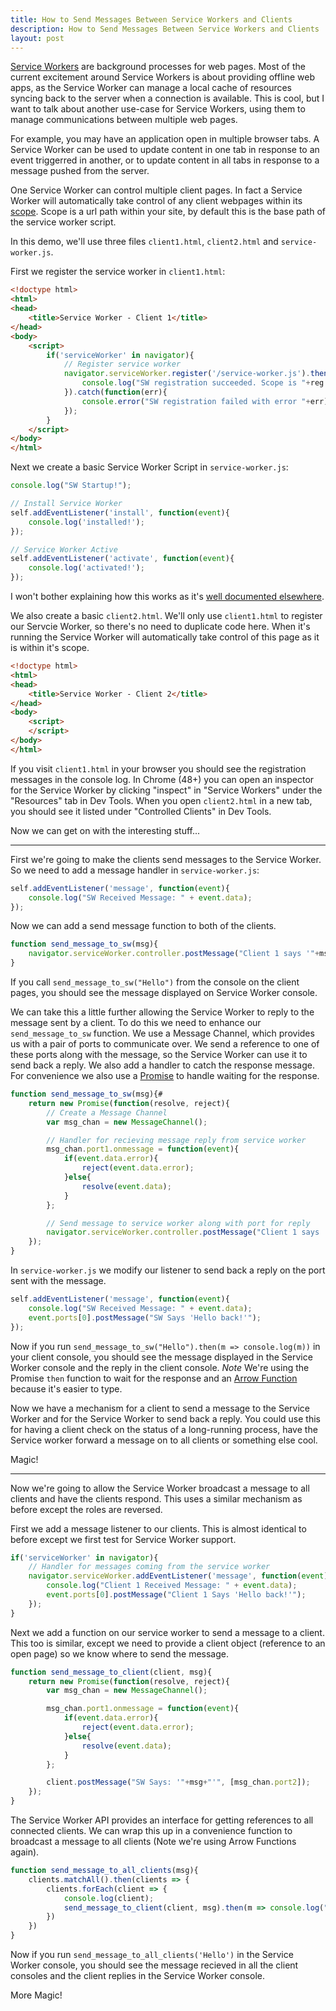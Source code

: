 ```yaml
---
title: How to Send Messages Between Service Workers and Clients
description: How to Send Messages Between Service Workers and Clients
layout: post
---
```

[Service Workers][1] are background processes for web pages. Most of the current excitement around Service Workers is about providing offline web apps, as the Service Worker can manage a local cache of resources syncing back to the server when a connection is available. This is cool, but I want to talk about another use-case for Service Workers, using them to manage communications between multiple web pages.

For example, you may have an application open in multiple browser tabs. A Service Worker can be used to update content in one tab in response to an event triggerred in another, or to update content in all tabs in response to a message pushed from the server.

One Service Worker can control multiple client pages. In fact a Service Worker will automatically take control of any client webpages within its [scope][2]. Scope is a url path within your site, by default this is the base path of the service worker script.

In this demo, we'll use three files `client1.html`, `client2.html` and `service-worker.js`.

First we register the service worker in `client1.html`:

```html
<!doctype html>
<html>
<head>
    <title>Service Worker - Client 1</title>
</head>
<body>
    <script>
        if('serviceWorker' in navigator){
            // Register service worker
            navigator.serviceWorker.register('/service-worker.js').then(function(reg){
                console.log("SW registration succeeded. Scope is "+reg.scope);
            }).catch(function(err){
                console.error("SW registration failed with error "+err);
            });
        }
    </script>
</body>
</html>
```

Next we create a basic Service Worker Script in `service-worker.js`:

```javascript
console.log("SW Startup!");

// Install Service Worker
self.addEventListener('install', function(event){
    console.log('installed!');
});

// Service Worker Active
self.addEventListener('activate', function(event){
    console.log('activated!');
});
```

I won't bother explaining how this works as it's [well documented elsewhere][3].

We also create a basic `client2.html`. We'll only use `client1.html` to register our Servcie Worker, so there's no need to duplicate code here. When it's running the Service Worker will automatically take control of this page as it is within it's scope.

```html
<!doctype html>
<html>
<head>
    <title>Service Worker - Client 2</title>
</head>
<body>
    <script>
    </script>
</body>
</html>
```

If you visit `client1.html` in your browser you should see the registration messages in the console log. In Chrome (48+) you can open an inspector for the Service Worker by clicking "inspect" in "Service Workers" under the "Resources" tab in Dev Tools. When you open `client2.html` in a new tab, you should see it listed under "Controlled Clients" in Dev Tools.

Now we can get on with the interesting stuff...

---

First we're going to make the clients send messages to the Service Worker. So we need to add a message handler in `service-worker.js`:

```javascript
self.addEventListener('message', function(event){
    console.log("SW Received Message: " + event.data);
});
```

Now we can add a send message function to both of the clients.

```javascript
function send_message_to_sw(msg){
    navigator.serviceWorker.controller.postMessage("Client 1 says '"+msg+"'");
}
```

If you call `send_message_to_sw("Hello")` from the console on the client pages, you should see the message displayed on Service Worker console.

We can take this a little further allowing the Service Worker to reply to the message sent by a client. To do this we need to enhance our `send_message_to_sw` function. We use a Message Channel, which provides us with a pair of ports to communicate over. We send a reference to one of these ports along with the message, so the Service Worker can use it to send back a reply. We also add a handler to catch the response message. For convenience we also use a [Promise][4] to handle waiting for the response.

```javascript
function send_message_to_sw(msg){#
    return new Promise(function(resolve, reject){
        // Create a Message Channel
        var msg_chan = new MessageChannel();

        // Handler for recieving message reply from service worker
        msg_chan.port1.onmessage = function(event){
            if(event.data.error){
                reject(event.data.error);
            }else{
                resolve(event.data);
            }
        };

        // Send message to service worker along with port for reply
        navigator.serviceWorker.controller.postMessage("Client 1 says '"+msg+"'", [msg_chan.port2]);
    });
}
```

In `service-worker.js` we modify our listener to send back a reply on the port sent with the message.

```javascript
self.addEventListener('message', function(event){
    console.log("SW Received Message: " + event.data);
    event.ports[0].postMessage("SW Says 'Hello back!'");
});
```

Now if you run `send_message_to_sw("Hello").then(m => console.log(m))` in your client console, you should see the message displayed in the Service Worker console and the reply in the client console. *Note* We're using the Promise `then` function to wait for the response and an [Arrow Function][5] because it's easier to type.

Now we have a mechanism for a client to send a message to the Service Worker and for the Service Worker to send back a reply. You could use this for having a client check on the status of a long-running process, have the Service worker forward a message on to all clients or something else cool.

Magic!

---

Now we're going to allow the Service Worker broadcast a message to all clients and have the clients respond. This uses a similar mechanism as before except the roles are reversed.

First we add a message listener to our clients. This is almost identical to before except we first test for Service Worker support.

```javascript
if('serviceWorker' in navigator){
    // Handler for messages coming from the service worker
    navigator.serviceWorker.addEventListener('message', function(event){
        console.log("Client 1 Received Message: " + event.data);
        event.ports[0].postMessage("Client 1 Says 'Hello back!'");
    });
}
```

Next we add a function on our service worker to send a message to a client. This too is similar, except we need to provide a client object (reference to an open page) so we know where to send the message.

```javascript
function send_message_to_client(client, msg){
    return new Promise(function(resolve, reject){
        var msg_chan = new MessageChannel();

        msg_chan.port1.onmessage = function(event){
            if(event.data.error){
                reject(event.data.error);
            }else{
                resolve(event.data);
            }
        };

        client.postMessage("SW Says: '"+msg+"'", [msg_chan.port2]);
    });
}
```

The Service Worker API provides an interface for getting references to all connected clients. We can wrap this up in a convenience function to broadcast a message to all clients (Note we're using Arrow Functions again). 

```javascript
function send_message_to_all_clients(msg){
    clients.matchAll().then(clients => {
        clients.forEach(client => {
            console.log(client);
            send_message_to_client(client, msg).then(m => console.log("SW Received Message: "+m));
        })
    })
}
```

Now if you run `send_message_to_all_clients('Hello')` in the Service Worker console, you should see the message recieved in all the client consoles and the client replies in the Service Worker console.

More Magic!


[1]: https://developer.mozilla.org/en-US/docs/Web/API/Service_Worker_API
[2]: https://developer.mozilla.org/en-US/docs/Web/API/ServiceWorkerContainer/register#Parameters
[3]: https://developer.mozilla.org/en-US/docs/Web/API/Service_Worker_API/Using_Service_Workers
[4]: https://developer.mozilla.org/en-US/docs/Web/JavaScript/Reference/Global_Objects/Promise
[5]: https://developer.mozilla.org/en/docs/Web/JavaScript/Reference/Functions/Arrow_functions
